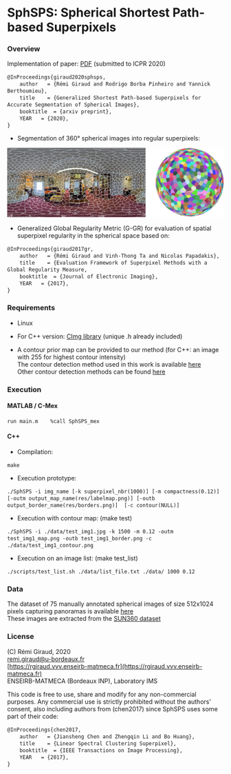 # SphSPS: Spherical Shortest Path-based Superpixels

### Overview

Implementation of paper:   [PDF]() (submitted to ICPR 2020)
```
@InProceedings{giraud2020sphsps,
    author   = {Rémi Giraud and Rodrigo Borba Pinheiro and Yannick Berthoumieu},
    title    = {Generalized Shortest Path-based Superpixels for Accurate Segmentation of Spherical Images},
    booktitle  = {arxiv preprint},
    YEAR   = {2020},
}
```

- Segmentation of 360° spherical images into regular superpixels: 

![image](./Figures/sphsps_example.png)

- Generalized Global Regularity Metric (G-GR) for evaluation of spatial superpixel regularity in the spherical space based on:
```
@InProceedings{giraud2017gr,
    author   = {Rémi Giraud and Vinh-Thong Ta and Nicolas Papadakis},
    title    = {Evaluation Framework of Superpixel Methods with a Global Regularity Measure,
    booktitle  = {Journal of Electronic Imaging},
    YEAR   = {2017},
}
```


### Requirements

- Linux

- For C++ version:  [CImg library](http://cimg.eu/)  (unique .h already included)

- A contour prior map can be provided to our method (for C++: an image with 255 for highest contour intensity)  
The contour detection method used in this work is available [here](https://github.com/sniklaus/pytorch-hed)  
Other contour detection methods can be found [here](https://www2.eecs.berkeley.edu/Research/Projects/CS/vision/grouping/resources.html)



### Execution

#### MATLAB / C-Mex
```
run main.m    %call SphSPS_mex
```


#### C++

- Compilation:
```
make
```

- Execution prototype:
```
./SphSPS -i img_name [-k superpixel_nbr(1000)] [-m compactness(0.12)]  [-outm output_map_name(res/labelmap.png)] [-outb output_border_name(res/borders.png)]  [-c contour(NULL)]
```
- Execution with contour map:  (make test)
``` 
./SphSPS -i ./data/test_img1.jpg -k 1500 -m 0.12 -outm test_img1_map.png -outb test_img1_border.png -c ./data/test_img1_contour.png
```
- Execution on an image list:  (make test_list)
```
./scripts/test_list.sh ./data/list_file.txt ./data/ 1000 0.12
```

### Data

The dataset of 75 manually annotated spherical images of size 512x1024 pixels capturing panoramas is available 
[here](https://github.com/tdsuper/SphericalSuperpixels)  
These images are extracted from the [SUN360 dataset](https://vision.princeton.edu/projects/2012/SUN360/data/) 


### License

(C) Rémi Giraud, 2020  
remi.giraud@u-bordeaux.fr  
[https://rgiraud.vvv.enseirb-matmeca.fr](https://rgiraud.vvv.enseirb-matmeca.fr)  
ENSEIRB-MATMECA (Bordeaux INP), Laboratory IMS

This code is free to use, share and modify for any non-commercial purposes.
Any commercial use is strictly prohibited without the authors' consent, also including authors from (chen2017) since SphSPS uses some part of their code:
```
@InProceedings{chen2017,
    author   = {Jiansheng Chen and Zhengqin Li and Bo Huang},
    title    = {Linear Spectral Clustering Superpixel},
    booktitle  = {IEEE Transactions on Image Processing},
    YEAR   = {2017},
}
```
